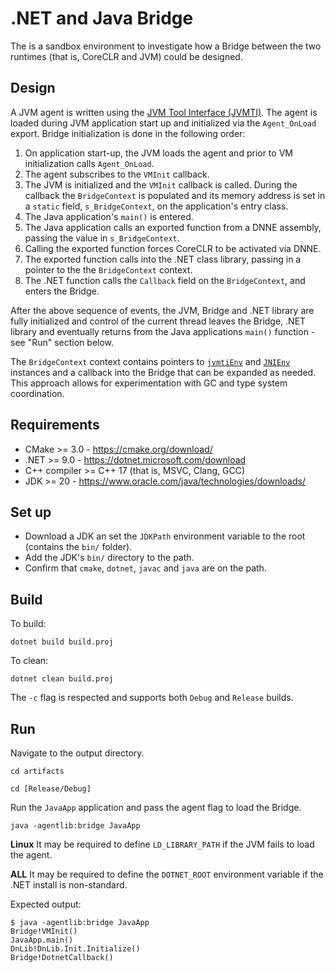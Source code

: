 # .NET and Java Bridge

The is a sandbox environment to investigate how a Bridge between the two runtimes (that is, CoreCLR and JVM) could be designed.

## Design

A JVM agent is written using the [JVM Tool Interface (JVMTI)](https://docs.oracle.com/en/java/javase/20/docs/specs/jvmti.html). The agent is loaded during JVM application start up and initialized via the `Agent_OnLoad` export. Bridge initialization is done in the following order:

1) On application start-up, the JVM loads the agent and prior to VM initialization calls `Agent_OnLoad`.
2) The agent subscribes to the `VMInit` callback.
3) The JVM is initialized and the `VMInit` callback is called. During the callback the `BridgeContext` is populated and its memory address is set in a `static` field, `s_BridgeContext`, on the application's entry class.
4) The Java application's `main()` is entered.
5) The Java application calls an exported function from a DNNE assembly, passing the value in `s_BridgeContext`.
6) Calling the exported function forces CoreCLR to be activated via DNNE.
7) The exported function calls into the .NET class library, passing in a pointer to the the `BridgeContext` context.
8) The .NET function calls the `Callback` field on the `BridgeContext`, and enters the Bridge.

After the above sequence of events, the JVM, Bridge and .NET library are fully initialized and control of the current thread leaves the Bridge, .NET library and eventually returns from the Java applications `main()` function - see "Run" section below.

The `BridgeContext` context contains pointers to [`jvmtiEnv`](https://docs.oracle.com/en/java/javase/20/docs/specs/jvmti.html) and [`JNIEnv`](https://docs.oracle.com/en/java/javase/20/docs/specs/jni/index.html) instances and a callback into the Bridge that can be expanded as needed. This approach allows for experimentation with GC and type system coordination.

## Requirements

- CMake >= 3.0 - https://cmake.org/download/
- .NET >= 9.0 - https://dotnet.microsoft.com/download
- C++ compiler >= C++ 17 (that is, MSVC, Clang, GCC)
- JDK >= 20 - https://www.oracle.com/java/technologies/downloads/

## Set up

- Download a JDK an set the `JDKPath` environment variable to the root (contains the `bin/` folder).
- Add the JDK's `bin/` directory to the path.
- Confirm that `cmake`, `dotnet`, `javac` and `java` are on the path.

## Build

To build:

`dotnet build build.proj`

To clean:

`dotnet clean build.proj`

The `-c` flag is respected and supports both `Debug` and `Release` builds.

## Run

Navigate to the output directory.

`cd artifacts`

`cd [Release/Debug]`

Run the `JavaApp` application and pass the agent flag to load the Bridge.

`java -agentlib:bridge JavaApp`

**Linux** It may be required to define `LD_LIBRARY_PATH` if the JVM fails to load the agent.

**ALL** It may be required to define the `DOTNET_ROOT` environment variable if the .NET install is non-standard.

Expected output:

```console
$ java -agentlib:bridge JavaApp
Bridge!VMInit()
JavaApp.main()
DnLib!DnLib.Init.Initialize()
Bridge!DotnetCallback()
```
